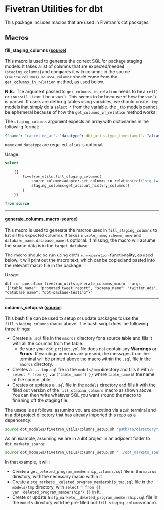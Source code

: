# Fivetran Utilities for dbt

This package includes macros that are used in Fivetran's dbt packages.

## Macros

#### fill_staging_columns ([source](macros/fill_staging_columns.sql))

This macro is used to generate the correct SQL for package staging models. It takes a list of columns that are expected/needed (`staging_columns`) and compares it with columns in the source (`source_columns`). `source_columns` should come from the `get_columns_in_relation` method, as used below.

**N.B.**: The argument passed to `get_columns_in_relation` needs to be a `ref()` or `source()`. It can't be a `var()`. This seems to be because of how the `var()` is parsed. If users are defining tables using variables, we should create `_tmp` models that simply do a `select *` from the variable. the `_tmp` models cannot be ephemeral because of how the `get_columns_in_relation` method works.

The `staging_columns` argument expects an array with dictionaries in the following format: 

```yml
{"name": "cancelled_at", "datatype": dbt_utils.type_timestamp(), "alias": "cancelled_timestamp"}
```
`name` and `datatype` are required. `alias` is optional.

Usage:
```sql
select

    {{
        fivetran_utils.fill_staging_columns(
            source_columns=adapter.get_columns_in_relation(ref('stg_twitter_ads__account_history_tmp')),
            staging_columns=get_account_history_columns()
        )
    }}

from source
```

----

#### generate_columns_macro ([source](macros/generate_columns_macro.sql))

This macro is used to generate the macros used in `fill_staging_columns` to list all the expected columns. It takes a `table_name`, `schema_name` and `database_name`. `database_name` is optional. If missing, the macro will assume the source data is in the `target.database`.

The macro should be run using dbt's `run-operation` functionality, as used below. It will print out the macro text, which can be copied and pasted into the relevant macro file in the package.

Usage:
```
dbt run-operation fivetran_utils.generate_columns_macro --args '{"table_name": "promoted_tweet_report", "schema_name": "twitter_ads", "database_name": "dbt-package-testing"}'
```
----

#### columns_setup.sh ([source](columns_setup.sh))

This bash file can be used to setup or update packages to use the `fill_staging_columns` macro above. The bash script does the following three things:

* Creates a `.sql` file in the `macros` directory for a source table and fills it with all the columns from the table.
    * Be sure your `dbt_project.yml` file does not contain any **Warnings** or **Errors**. If warnings or errors are present, the messages from the terminal will be printed above the macro within the `.sql` file in the `macros` directory.
* Creates a `..._tmp.sql` file in the `models/tmp` directory and fills it with a `select * from {{ var('table_name') }}` where `table_name` is the name of the source table.
* Creates or updates a `.sql` file in the `models` directory and fills it with the filled out version of the `fill_staging_columns` macro as shown above. You can then write whatever SQL you want around the macro to finishing off the staging file.

The usage is as follows, assuming you are executing via a `zsh` terminal and in a dbt project directory that has already imported this repo as a dependency:
```bash
source dbt_modules/fivetran_utils/columns_setup.sh "path/to/directory" file_prefix database_name schema_name table_name
```

As an example, assuming we are in a dbt project in an adjacent folder to `dbt_marketo_source`:
```bash
source dbt_modules/fivetran_utils/columns_setup.sh "../dbt_marketo_source" stg_marketo "digital-arbor-400" marketo_v3 deleted_program_membership
```

In that example, it will:
* Create a `get_deleted_program_membership_columns.sql` file in the `macros` directory, with the necessary macro within it.
* Create a `stg_marketo__deleted_program_membership_tmp.sql` file in the `models/tmp` directory, with `select * from {{ var('deleted_program_membership') }}` in it.
* Create or update a `stg_marketo__deleted_program_membership.sql` file in the `models` directory with the pre-filled out `fill_staging_columns` macro.